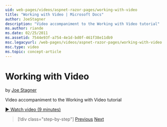 ```yaml
---
uid: web-pages/videos/aspnet-razor-pages/working-with-video
title: "Working with Video | Microsoft Docs"
author: JoeStagner
description: "Video accompaniment to the Working with Video tutorial"
ms.author: riande
ms.date: 02/25/2011
ms.assetid: 7544e93f-a754-4e1d-bd0f-461f38e11db9
msc.legacyurl: /web-pages/videos/aspnet-razor-pages/working-with-video
msc.type: video
ms.topic: concept-article
---
```

# Working with Video

by [Joe Stagner](https://github.com/JoeStagner)

Video accompaniment to the Working with Video tutorial

[&#9654; Watch video (9 minutes)](https://channel9.msdn.com/Blogs/ASP-NET-Site-Videos/working-with-video)

> [!div class="step-by-step"]
> [Previous](working-with-images.md)
> [Next](adding-email-to-your-web-site.md)

